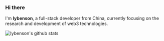 ### Hi there

I'm **lybenson**, a full-stack developer from China, currently focusing on the research and development of web3 technologies.

<img align="center" src="https://github-readme-stats.vercel.app/api?username=lybenson&show_icons=true&include_all_commits=true&theme=buefy&hide_border=true" alt="lybenson's github stats" />
